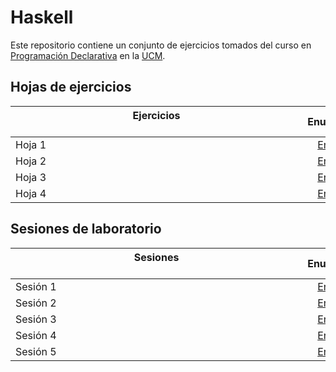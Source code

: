 # Haskell

Este repositorio contiene un conjunto de ejercicios tomados del curso en [Programación Declarativa](https://www.ucm.es/estudios/grado-matematicas-plan-800618) en la [UCM](https://www.ucm.es/ "Universidad Complutense de Madrid").

## Hojas de ejercicios

| Ejercicios &nbsp;&nbsp;&nbsp;&nbsp;&nbsp;&nbsp;&nbsp;&nbsp;&nbsp;&nbsp;&nbsp;&nbsp;&nbsp;&nbsp;&nbsp;&nbsp;&nbsp;&nbsp;&nbsp;&nbsp;&nbsp;&nbsp;&nbsp;&nbsp;&nbsp;&nbsp;&nbsp;&nbsp;&nbsp;&nbsp;&nbsp;&nbsp;&nbsp;&nbsp;&nbsp;&nbsp;&nbsp;&nbsp;&nbsp;&nbsp;&nbsp;&nbsp;&nbsp;&nbsp;&nbsp;&nbsp;&nbsp;&nbsp;&nbsp;&nbsp;&nbsp;&nbsp;&nbsp;&nbsp;&nbsp;&nbsp;&nbsp;&nbsp;&nbsp;&nbsp;&nbsp;&nbsp;&nbsp;&nbsp;&nbsp;&nbsp;&nbsp;&nbsp;&nbsp;&nbsp;&nbsp;&nbsp;&nbsp;&nbsp;&nbsp;&nbsp;&nbsp;&nbsp;&nbsp;&nbsp;&nbsp;&nbsp;&nbsp;&nbsp;&nbsp;&nbsp;&nbsp;&nbsp;&nbsp;&nbsp;&nbsp;&nbsp;&nbsp;&nbsp;&nbsp;&nbsp;&nbsp;&nbsp;&nbsp;&nbsp;&nbsp;&nbsp;&nbsp;&nbsp;&nbsp; | Enunciado           | Solución           |
| ------------- |:-------------:| :-------------:|
| Hoja 1    | [Enlace](Code/Hoja1.pdf) | [Enlace](Code/Hoja1.hs) |
| Hoja 2 | [Enlace](Code/Hoja2.pdf) | [Enlace](Code/Hoja2.hs) |
| Hoja 3   | [Enlace](Code/Hoja3.pdf) | [Enlace](Code/Hoja3.hs) |
| Hoja 4   | [Enlace](Code/Hoja4.pdf) | [Enlace](Code/Hoja4.hs) |



## Sesiones de laboratorio
| Sesiones &nbsp;&nbsp;&nbsp;&nbsp;&nbsp;&nbsp;&nbsp;&nbsp;&nbsp;&nbsp;&nbsp;&nbsp;&nbsp;&nbsp;&nbsp;&nbsp;&nbsp;&nbsp;&nbsp;&nbsp;&nbsp;&nbsp;&nbsp;&nbsp;&nbsp;&nbsp;&nbsp;&nbsp;&nbsp;&nbsp;&nbsp;&nbsp;&nbsp;&nbsp;&nbsp;&nbsp;&nbsp;&nbsp;&nbsp;&nbsp;&nbsp;&nbsp;&nbsp;&nbsp;&nbsp;&nbsp;&nbsp;&nbsp;&nbsp;&nbsp;&nbsp;&nbsp;&nbsp;&nbsp;&nbsp;&nbsp;&nbsp;&nbsp;&nbsp;&nbsp;&nbsp;&nbsp;&nbsp;&nbsp;&nbsp;&nbsp;&nbsp;&nbsp;&nbsp;&nbsp;&nbsp;&nbsp;&nbsp;&nbsp;&nbsp;&nbsp;&nbsp;&nbsp;&nbsp;&nbsp;&nbsp;&nbsp;&nbsp;&nbsp;&nbsp;&nbsp;&nbsp;&nbsp;&nbsp;&nbsp;&nbsp;&nbsp;&nbsp;&nbsp;&nbsp;&nbsp;&nbsp;&nbsp;&nbsp;&nbsp;&nbsp;&nbsp;&nbsp;&nbsp;&nbsp; | Enunciado           | Solución           |
| ------------- |:-------------:| :-------------:|
| Sesión 1    | [Enlace](Code/Sesion1.pdf) | [Enlace](Code/Sesion1.hs) |
| Sesión 2 | [Enlace](Code/Sesion2.pdf) | [Enlace](Code/Sesion2.hs) |
| Sesión 3   | [Enlace](Code/Sesion3.pdf) | [Enlace](Code/Sesion3.hs) |
| Sesión 4   | [Enlace](Code/Sesion4.pdf) | [Enlace](Code/Sesion4.hs) |
| Sesión 5   | [Enlace](Code/Sesion5.pdf) | [Enlace](Code/Sesion5.hs) |
